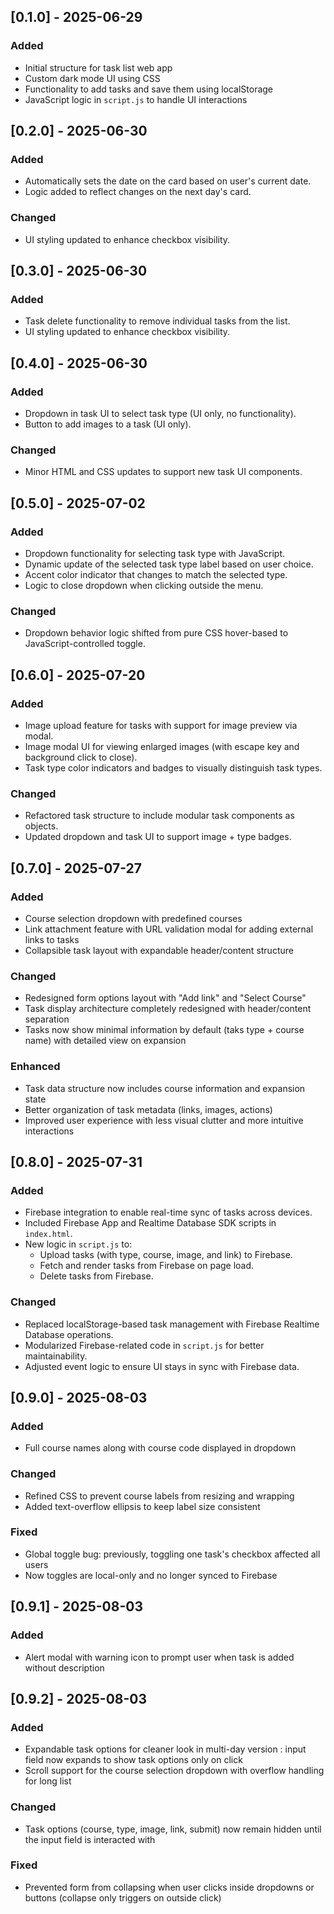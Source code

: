 ## [0.1.0] - 2025-06-29

### Added
- Initial structure for task list web app
- Custom dark mode UI using CSS
- Functionality to add tasks and save them using localStorage
- JavaScript logic in `script.js` to handle UI interactions



## [0.2.0] - 2025-06-30

### Added
- Automatically sets the date on the card based on user's current date.
- Logic added to reflect changes on the next day's card.

### Changed
- UI styling updated to enhance checkbox visibility.



## [0.3.0] - 2025-06-30

### Added
- Task delete functionality to remove individual tasks from the list.
- UI styling updated to enhance checkbox visibility.




## [0.4.0] - 2025-06-30

### Added
- Dropdown in task UI to select task type (UI only, no functionality).
- Button to add images to a task (UI only).

### Changed
- Minor HTML and CSS updates to support new task UI components.




## [0.5.0] - 2025-07-02

### Added
 - Dropdown functionality for selecting task type with JavaScript. 
 - Dynamic update of the selected task type label based on user choice.
 - Accent color indicator that changes to match the selected type.
 - Logic to close dropdown when clicking outside the menu.

### Changed
 - Dropdown behavior logic shifted from pure CSS hover-based to JavaScript-controlled   toggle.




## [0.6.0] - 2025-07-20

### Added
- Image upload feature for tasks with support for image preview via modal.
- Image modal UI for viewing enlarged images (with escape key and background click to close).
- Task type color indicators and badges to visually distinguish task types.

### Changed
- Refactored task structure to include modular task components as objects.
- Updated dropdown and task UI to support image + type badges.




## [0.7.0] - 2025-07-27

### Added

- Course selection dropdown with predefined courses
- Link attachment feature with URL validation modal for adding external links to tasks
- Collapsible task layout with expandable header/content structure

### Changed

- Redesigned form options layout with "Add link" and "Select Course"
- Task display architecture completely redesigned with header/content separation
- Tasks now show minimal information by default (taks type + course name) with detailed view on expansion

### Enhanced

- Task data structure now includes course information and expansion state
- Better organization of task metadata (links, images, actions)
- Improved user experience with less visual clutter and more intuitive interactions





## [0.8.0] - 2025-07-31

### Added
- Firebase integration to enable real-time sync of tasks across devices.
- Included Firebase App and Realtime Database SDK scripts in `index.html`.
- New logic in `script.js` to:
  - Upload tasks (with type, course, image, and link) to Firebase.
  - Fetch and render tasks from Firebase on page load.
  - Delete tasks from Firebase.

### Changed
- Replaced localStorage-based task management with Firebase Realtime Database operations.
- Modularized Firebase-related code in `script.js` for better maintainability.
- Adjusted event logic to ensure UI stays in sync with Firebase data.




## [0.9.0] - 2025-08-03

### Added
- Full course names along with course code displayed in dropdown 

### Changed
- Refined CSS to prevent course labels from resizing and wrapping
- Added text-overflow ellipsis to keep label size consistent

### Fixed
- Global toggle bug: previously, toggling one task's checkbox affected all users
- Now toggles are local-only and no longer synced to Firebase




## [0.9.1] - 2025-08-03

### Added
- Alert modal with warning icon to prompt user when task is added without description




## [0.9.2] - 2025-08-03

### Added
- Expandable task options for cleaner look in multi-day version : input field now expands to show task options only on click
- Scroll support for the course selection dropdown with overflow handling for long list

### Changed
- Task options (course, type, image, link, submit) now remain hidden until the input field is interacted with

### Fixed
- Prevented form from collapsing when user clicks inside dropdowns or buttons (collapse only triggers on outside click)